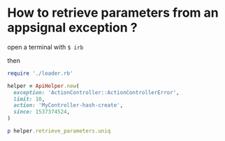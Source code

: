 # How to retrieve parameters from an appsignal exception ?

open a terminal with `$ irb`

then

```rb
require './loader.rb'

helper = ApiHelper.new(
  exception: 'ActionController::ActionControllerError',
  limit: 10,
  action: 'MyController-hash-create',
  since: 1537374524,
)

p helper.retrieve_parameters.uniq
```
